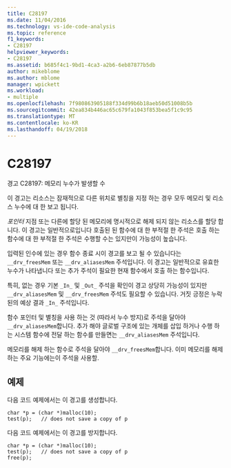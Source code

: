 ```yaml
---
title: C28197
ms.date: 11/04/2016
ms.technology: vs-ide-code-analysis
ms.topic: reference
f1_keywords:
- C28197
helpviewer_keywords:
- C28197
ms.assetid: b685f4c1-9bd1-4ca3-a2b6-6eb87877b5db
author: mikeblome
ms.author: mblome
manager: wpickett
ms.workload:
- multiple
ms.openlocfilehash: 7f980863905188f334d99b6b18aeb50d51008b5b
ms.sourcegitcommit: 42ea834b446ac65c679fa1043f853bea5f1c9c95
ms.translationtype: MT
ms.contentlocale: ko-KR
ms.lasthandoff: 04/19/2018
---
```

# <a name="c28197"></a>C28197
경고 C28197: 메모리 누수가 발생할 수

 이 경고는 리소스는 잠재적으로 다른 위치로 별칭을 지정 하는 경우 모두 메모리 및 리소스 누수에 대 한 보고 됩니다.

 *포인터* 지점 또는 다른에 할당 된 메모리에 명시적으로 해제 되지 않는 리소스를 할당 합니다. 이 경고는 일반적으로입니다 호출된 된 함수에 대 한 부적절 한 주석은 호출 하는 함수에 대 한 부적절 한 주석은 수행할 수는 있지만이 가능성이 높습니다.

 입력된 인수에 있는 경우 함수 종료 시이 경고를 보고 될 수 있습니다는 `__drv_freesMem` 또는 `__drv_aliasesMem` 주석입니다. 이 경고는 일반적으로 유효한 누수가 나타냅니다 또는 추가 주석이 필요한 현재 함수에서 호출 하는 함수입니다.

 특히, 없는 경우 기본 `_In_` 및 `_Out_` 주석을 확인이 경고 상당히 가능성이 있지만 `__drv_aliasesMem` 및 `__drv_freesMem` 주석도 필요할 수 있습니다. 거짓 긍정은 누락 된의 예상 결과 `_In_` 주석입니다.

 함수 포인터 및 별칭을 사용 하는 것 (따라서 누수 방지)로 주석을 달아야 `__drv_aliasesMem`합니다. 추가 해야 글로벌 구조에 있는 개체를 삽입 하거나 수행 하는 시스템 함수에 전달 하는 함수를 만들면는 `__drv_aliasesMem` 주석입니다.

 메모리를 해제 하는 함수로 주석을 달아야 `__drv_freesMem`합니다. 이미 메모리를 해제 하는 주요 기능에는이 주석을 사용할.

## <a name="example"></a>예제
 다음 코드 예제에서는 이 경고를 생성합니다.

```
char *p = (char *)malloc(10);
test(p);   // does not save a copy of p
```

 다음 코드 예제에서는 이 경고를 방지합니다.

```
char *p = (char *)malloc(10);
test(p);   // does not save a copy of p
free(p);
```